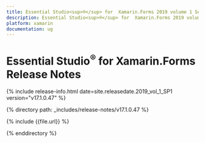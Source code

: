 ```yaml
---
title: Essential Studio<sup>®</sup> for  Xamarin.Forms 2019 volume 1 Service pack 1 Release Notes  
description: Essential Studio<sup>®</sup> for  Xamarin.Forms 2019 volume 1 Service pack 1 Release Notes  
platform: xamarin
documentation: ug
---
```


# Essential Studio<sup>®</sup> for  Xamarin.Forms  Release Notes  

{% include release-info.html date=site.releasedate.2019_vol_1_SP1  version="v17.1.0.47" %} 


{% directory path: _includes/release-notes/v17.1.0.47 %}

{% include {{file.url}} %}

{% enddirectory %}